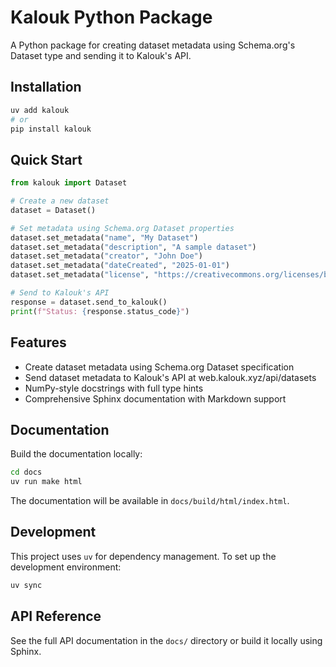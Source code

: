 # Kalouk Python Package

A Python package for creating dataset metadata using Schema.org's Dataset type and sending it to Kalouk's API.

## Installation

```bash
uv add kalouk
# or
pip install kalouk
```

## Quick Start

```python
from kalouk import Dataset

# Create a new dataset
dataset = Dataset()

# Set metadata using Schema.org Dataset properties
dataset.set_metadata("name", "My Dataset")
dataset.set_metadata("description", "A sample dataset")
dataset.set_metadata("creator", "John Doe")
dataset.set_metadata("dateCreated", "2025-01-01")
dataset.set_metadata("license", "https://creativecommons.org/licenses/by/4.0/")

# Send to Kalouk's API
response = dataset.send_to_kalouk()
print(f"Status: {response.status_code}")
```

## Features

- Create dataset metadata using Schema.org Dataset specification
- Send dataset metadata to Kalouk's API at web.kalouk.xyz/api/datasets
- NumPy-style docstrings with full type hints
- Comprehensive Sphinx documentation with Markdown support

## Documentation

Build the documentation locally:

```bash
cd docs
uv run make html
```

The documentation will be available in `docs/build/html/index.html`.

## Development

This project uses `uv` for dependency management. To set up the development environment:

```bash
uv sync
```

## API Reference

See the full API documentation in the `docs/` directory or build it locally using Sphinx.
